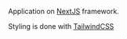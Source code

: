 Application on <a href="https://nextjs.org">NextJS</a> framework.

Styling is done with <a href="https://tailwindcss.com">TailwindCSS</a>
